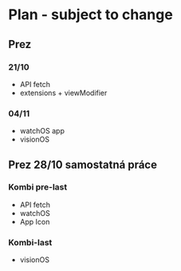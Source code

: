 # Plan - subject to change

## Prez 

### 21/10
* API fetch
* extensions + viewModifier

### 04/11
* watchOS app
* visionOS
  
## Prez 28/10 samostatná práce
  
### Kombi pre-last
* API fetch
* watchOS
* App Icon

### Kombi-last
* visionOS

  
